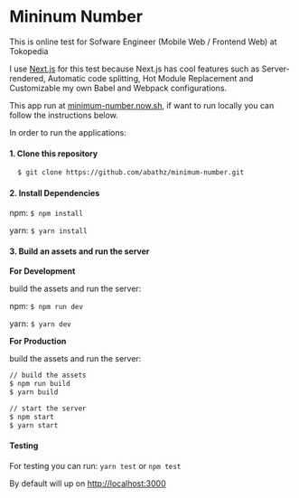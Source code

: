 # Mininum Number

This is online test for Sofware Engineer (Mobile Web / Frontend Web) at Tokopedia

I use [Next.js](https://github.com/zeit/next.js) for this test because Next.js has cool features such as Server-rendered, Automatic code splitting, Hot Module Replacement and Customizable my own Babel and Webpack configurations.

This app run at [minimum-number.now.sh](minimum-number.now.sh), if want to run locally you can follow the instructions below.

In order to run the applications:

#### 1. Clone this repository

  ```bash
    $ git clone https://github.com/abathz/minimum-number.git
  ```

#### 2. Install Dependencies

npm: `$ npm install`

yarn: `$ yarn install`

#### 3. Build an assets and run the server

**For Development**

build the assets and run the server:

npm: `$ npm run dev`

yarn: `$ yarn dev`

**For Production**

build the assets and run the server:

   ```bash
   // build the assets
   $ npm run build
   $ yarn build

   // start the server
   $ npm start
   $ yarn start
   ```

#### Testing

For testing you can run: `yarn test` or `npm test`

By default will up on [http://localhost:3000](http://localhost:3000)
